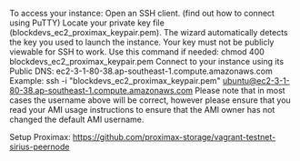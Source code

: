 To access your instance:
Open an SSH client. (find out how to connect using PuTTY)
Locate your private key file (blockdevs_ec2_proximax_keypair.pem). The wizard automatically detects the key you used to launch the instance.
Your key must not be publicly viewable for SSH to work. Use this command if needed:
chmod 400 blockdevs_ec2_proximax_keypair.pem
Connect to your instance using its Public DNS:
ec2-3-1-80-38.ap-southeast-1.compute.amazonaws.com
Example:
ssh -i "blockdevs_ec2_proximax_keypair.pem" ubuntu@ec2-3-1-80-38.ap-southeast-1.compute.amazonaws.com
Please note that in most cases the username above will be correct, however please ensure that you read your AMI usage instructions to ensure that the AMI owner has not changed the default AMI username.

Setup Proximax:
https://github.com/proximax-storage/vagrant-testnet-sirius-peernode